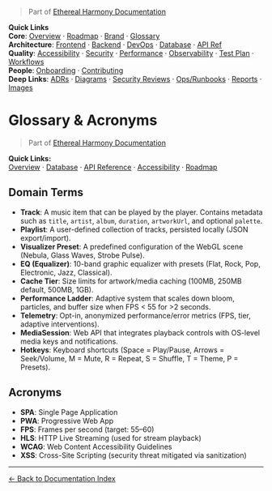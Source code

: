 > Part of [Ethereal Harmony Documentation](./README.md)

**Quick Links**  
**Core**: [Overview](./MASTER_OVERVIEW.md) · [Roadmap](./ROADMAP.md) · [Brand](./BRAND_GUIDELINES.md) · [Glossary](./GLOSSARY.md)  
**Architecture**: [Frontend](./FRONTEND.md) · [Backend](./BACKEND.md) · [DevOps](./DEVOPS.md) · [Database](./DATABASE.md) · [API Ref](./API_REFERENCE.md)  
**Quality**: [Accessibility](./ACCESSIBILITY.md) · [Security](./SECURITY.md) · [Performance](./PERFORMANCE.md) · [Observability](./OBSERVABILITY.md) · [Test Plan](./TEST_PLAN.md) · [Workflows](./WORKFLOWS.md)  
**People**: [Onboarding](./ONBOARDING.md) · [Contributing](./CONTRIBUTING.md)  
**Deep Links**: [ADRs](./ADR) · [Diagrams](./diagrams) · [Security Reviews](./security) · [Ops/Runbooks](./ops) · [Reports](./reports) · [Images](./images/ui-overview.png)

# Glossary & Acronyms

> Part of [Ethereal Harmony Documentation](./README.md)

**Quick Links:**  
[Overview](./MASTER_OVERVIEW.md) · [Database](./DATABASE.md) · [API Reference](./API_REFERENCE.md) · [Accessibility](./ACCESSIBILITY.md) · [Roadmap](./ROADMAP.md)

## Domain Terms

- **Track**: A music item that can be played by the player. Contains metadata such as `title`, `artist`, `album`, `duration`, `artworkUrl`, and optional `palette`.
- **Playlist**: A user-defined collection of tracks, persisted locally (JSON export/import).
- **Visualizer Preset**: A predefined configuration of the WebGL scene (Nebula, Glass Waves, Strobe Pulse).
- **EQ (Equalizer)**: 10-band graphic equalizer with presets (Flat, Rock, Pop, Electronic, Jazz, Classical).
- **Cache Tier**: Size limits for artwork/media caching (100MB, 250MB default, 500MB, 1GB).
- **Performance Ladder**: Adaptive system that scales down bloom, particles, and buffer size when FPS < 55 for >2 seconds.
- **Telemetry**: Opt-in, anonymized performance/error metrics (FPS, tier, adaptive interventions).
- **MediaSession**: Web API that integrates playback controls with OS-level media keys and notifications.
- **Hotkeys**: Keyboard shortcuts (Space = Play/Pause, Arrows = Seek/Volume, M = Mute, R = Repeat, S = Shuffle, T = Theme, P = Presets).

## Acronyms

- **SPA**: Single Page Application  
- **PWA**: Progressive Web App  
- **FPS**: Frames per second (target: 55–60)  
- **HLS**: HTTP Live Streaming (used for stream playback)  
- **WCAG**: Web Content Accessibility Guidelines  
- **XSS**: Cross-Site Scripting (security threat mitigated via sanitization)


---

[← Back to Documentation Index](./README.md)
